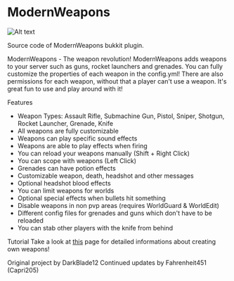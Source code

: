 # ModernWeapons

![Alt text](https://ob-mc.net/repo/ModernWeapons.png "ModernWeapons")

Source code of ModernWeapons bukkit plugin.

ModernWeapons - The weapon revolution!
ModernWeapons adds weapons to your server such as guns, rocket launchers and grenades. You can fully customize the properties of each weapon in the config.yml! There are also permissions for each weapon, without that a player can't use a weapon. It's great fun to use and play around with it!

Features
* Weapon Types: Assault Rifle, Submachine Gun, Pistol, Sniper, Shotgun, Rocket Launcher, Grenade, Knife
* All weapons are fully customizable
* Weapons can play specific sound effects
* Weapons are able to play effects when firing
* You can reload your weapons manually (Shift + Right Click)
* You can scope with weapons (Left Click)
* Grenades can have potion effects
* Customizable weapon, death, headshot and other messages
* Optional headshot blood effects
* You can limit weapons for worlds
* Optional special effects when bullets hit something
* Disable weapons in non pvp areas (requires WorldGuard & WorldEdit)
* Different config files for grenades and guns which don't have to be reloaded
* You can stab other players with the knife from behind

Tutorial
Take a look at [this](https://dev.bukkit.org/projects/modernweapons/pages/config) page for detailed informations about creating own weapons!

Original project by DarkBlade12
Continued updates by Fahrenheit451 (Capri205)
